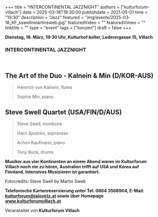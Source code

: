 +++
title = "INTERCONTINENTAL JAZZNIGHT"
authors = ["kulturforum-villach"]
date = 2025-03-18T19:30:00
publishdate = 2021-05-01
time = "19:30"
description = "Jazz"
featured = "img/events/2025-03-18_KF_sswellnmartinsweb.jpg"
featuredVideo = ""
featuredVimeo = ""
linktitle = ""
type = "event"
tags = ["konzert"]
draft = false
+++

**Dienstag, 18. März, 19:30 Uhr, Kulturhof:keller, Lederergasse 15, Villach**

### INTERCONTINENTAL JAZZNIGHT
 
## The Art of the Duo - Kalnein & Min (D/KOR-AUS)
>Heinrich von Kalnein, flutes
>
>Sophie Min, piano
 
## Steve Swell Quartet (USA/FIN/D/AUS)
>Steve Swell, trombone
>
>Harri Sjoströn, sopransax
>
>Achim Kaufmann, piano
>
>Tony Buck, drums

**Musiker aus vier Kontinenten an einem Abend waren im Kulturforum Villach noch nie zu hören, Australien trifft auf USA und Korea auf Finnland. Intensives Musizieren ist garantiert.**

Fotocredits: Steve Swell by Martin Sweb

**Telefonische Kartenreservierung unter Tel: 0664 3568904, E-Mail: kulturforum@jalovetz.at sowie über Homepage www.kulturforumvillach.at**

Veranstaltet von **Kulturforum Villach**
